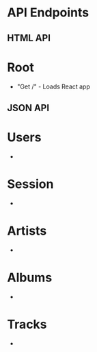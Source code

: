 # API Endpoints

## HTML API

# Root

  * "Get /" - Loads React app

## JSON API

# Users

  *

# Session

  *

# Artists

  *

# Albums

  *

# Tracks

  * 
